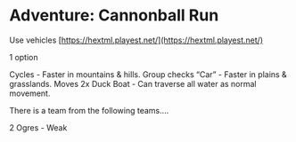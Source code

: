 # Adventure: Cannonball Run


Use vehicles
[https://hextml.playest.net/](https://hextml.playest.net/)

1 option

Cycles - Faster in mountains & hills. Group checks
“Car” - Faster in plains & grasslands. Moves 2x
Duck Boat - Can traverse all water as normal movement.

There is a team from the following teams….

2 Ogres - Weak

